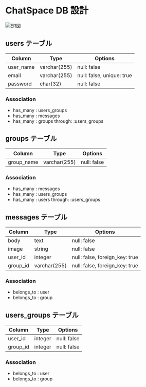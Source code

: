 # ChatSpace DB 設計

![ER図](https://user-images.githubusercontent.com/39142850/68106148-089e2c00-ff24-11e9-866b-f3af3e0097cd.png)

## users テーブル

| Column    | Type         | Options                   |
| --------- | ------------ | ------------------------- |
| user_name | varchar(255) | null: false               |
| email     | varchar(255) | null: false, unique: true |
| password  | char(32)     | null: false               |

### Association

- has_many : users_groups
- has_many : messages
- has_many : groups through: :users_groups

## groups テーブル

| Column     | Type         | Options     |
| ---------- | ------------ | ----------- |
| group_name | varchar(255) | null: false |

### Association

- has_many : messages
- has_many : users_groups
- has_many : users through: :users_groups

## messages テーブル

| Column   | Type         | Options                        |
| -------- | ------------ | ------------------------------ |
| body     | text         | null: false                    |
| image    | string       | null: false                    |
| user_id  | integer      | null: false, foreign_key: true |
| group_id | varchar(255) | null: false, foreign_key: true |

### Association

- belongs_to : user
- belongs_to : group

## users_groups テーブル

| Column   | Type    | Options     |
| -------- | ------- | ----------- |
| user_id  | integer | null: false |
| group_id | integer | null: false |

### Association

- belongs_to : user
- belongs_to : group
